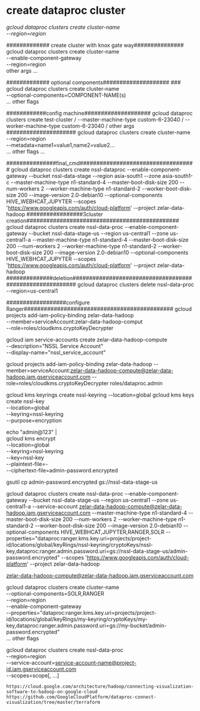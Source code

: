
# create dataproc cluster #
*gcloud dataproc clusters create cluster-name \
    --region=region*  

############# create cluster with knox gate way###############
gcloud dataproc clusters create cluster-name \
    --enable-component-gateway \
    --region=region \
    other args ...

############# optional components#################### ###
gcloud dataproc clusters create cluster-name \
  --optional-components=COMPONENT-NAME(s) \
  ... other flags

############config machine####################
gcloud dataproc clusters create test-cluster /
    --master-machine-type custom-6-23040 /
    --worker-machine-type custom-6-23040 /
    other args
#####################
gcloud dataproc clusters create cluster-name \
    --region=region \
    --metadata=name1=value1,name2=value2... \
    ... other flags ...

###############final_cmd###################################
gcloud dataproc clusters create nssl-dataproc --enable-component-gateway --bucket nssl-data-stage --region asia-south1 --zone asia-south1-c --master-machine-type n1-standard-4 --master-boot-disk-size 200 --num-workers 2 --worker-machine-type n1-standard-2 --worker-boot-disk-size 200 --image-version 2.0-debian10 --optional-components HIVE_WEBHCAT,JUPYTER --scopes 'https://www.googleapis.com/auth/cloud-platform' --project zelar-data-hadoop
#################3cluster creation##############################################
gcloud dataproc clusters create nssl-data-proc --enable-component-gateway --bucket nssl-data-stage-us --region us-central1 --zone us-central1-a --master-machine-type n1-standard-4 --master-boot-disk-size 200 --num-workers 2 --worker-machine-type n1-standard-2 --worker-boot-disk-size 200 --image-version 2.0-debian10 --optional-components HIVE_WEBHCAT,JUPYTER --scopes 'https://www.googleapis.com/auth/cloud-platform' --project zelar-data-hadoop
##############deletion#########################################################
gcloud dataproc clusters delete nssl-data-proc --region=us-central1


##################configure Ranger#############################################
gcloud projects add-iam-policy-binding zelar-data-hadoop \
    --member=serviceAccount:zelar-data-hadoop-comput\
    --role=roles/cloudkms.cryptoKeyDecrypter

gcloud iam service-accounts create zelar-data-hadoop-compute \
    --description="NSSL Service Account" \
    --display-name="nssl_service_account"

gcloud projects add-iam-policy-binding zelar-data-hadoop --member=serviceAccount:zelar-data-hadoop-compute@zelar-data-hadoop.iam.gserviceaccount.com --role=roles/cloudkms.cryptoKeyDecrypter roles/dataproc.admin
    
gcloud kms keyrings create nssl-keyring --location=global
gcloud kms keys create nssl-key \
    --location=global \
    --keyring=nssl-keyring \
    --purpose=encryption

echo "admin@123" | \
  gcloud kms encrypt \
    --location=global \
    --keyring=nssl-keyring \
    --key=nssl-key \
    --plaintext-file=- \
    --ciphertext-file=admin-password.encrypted

gsutil cp admin-password.encrypted gs://nssl-data-stage-us 

gcloud dataproc clusters create nssl-data-proc --enable-component-gateway --bucket nssl-data-stage-us --region us-central1 --zone us-central1-a --service-account zelar-data-hadoop-compute@zelar-data-hadoop.iam.gserviceaccount.com --master-machine-type n1-standard-4 --master-boot-disk-size 200 --num-workers 2 --worker-machine-type n1-standard-2 --worker-boot-disk-size 200 --image-version 2.0-debian10 --optional-components HIVE_WEBHCAT,JUPYTER,RANGER,SOLR  --properties="dataproc:ranger.kms.key.uri=projects/project-id/locations/global/keyRings/nssl-keyring/cryptoKeys/nssl-key,dataproc:ranger.admin.password.uri=gs://nssl-data-stage-us/admin-password.encrypted" --scopes 'https://www.googleapis.com/auth/cloud-platform' --project zelar-data-hadoop

zelar-data-hadoop-compute@zelar-data-hadoop.iam.gserviceaccount.com


gcloud dataproc clusters create cluster-name \
    --optional-components=SOLR,RANGER \
    --region=region \
    --enable-component-gateway \
    --properties="dataproc:ranger.kms.key.uri=projects/project-id/locations/global/keyRings/my-keyring/cryptoKeys/my-key,dataproc:ranger.admin.password.uri=gs://my-bucket/admin-password.encrypted" \
    ... other flags


gcloud dataproc clusters create nssl-data-proc \
    --region=region \
    --service-account=service-account-name@project-id.iam.gserviceaccount.com \
    --scopes=scope[, ...]    


    https://cloud.google.com/architecture/hadoop/connecting-visualization-software-to-hadoop-on-google-cloud
    https://github.com/GoogleCloudPlatform/dataproc-connect-visualization/tree/master/terraform

